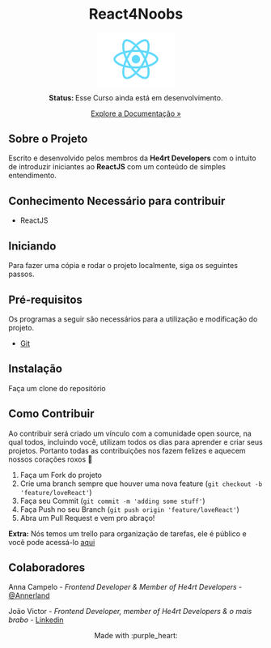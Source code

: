 <div align="center">
    <h1 align="center">React4Noobs</h1>
  <img align="center" src="./assets/react.png" alt="" width="30%">
</div>

<p align="center"><strong>Status: </strong>Esse Curso ainda está em desenvolvimento.</p>
<p align="center"><a href='https://github.com/AnnaCampelo/react4noobs/tree/master/docs'>Explore a Documentação »</a></p>

## Sobre o Projeto

Escrito e desenvolvido pelos membros da **He4rt Developers** com o intuito de introduzir iniciantes ao **ReactJS** com um conteúdo de simples entendimento.

## Conhecimento Necessário para contribuir

- ReactJS

## Iniciando

Para fazer uma cópia e rodar o projeto localmente, siga os seguintes passos.

## Pré-requisitos

Os programas a seguir são necessários para a utilização e modificação do projeto.

- [Git](https://git-scm.com/)

## Instalação

Faça um clone do repositório

## Como Contribuir

Ao contribuir será criado um vínculo com a comunidade open source, na qual todos, incluindo você, utilizam todos os dias para aprender e criar seus projetos. Portanto todas as contribuições nos fazem felizes e aquecem nossos corações roxos :purple_heart:

1. Faça um Fork do projeto
2. Crie uma branch sempre que houver uma nova feature (`git checkout -b 'feature/loveReact'`)
3. Faça seu Commit (`git commit -m 'adding some stuff'`)
4. Faça Push no seu Branch (`git push origin 'feature/loveReact'`)
5. Abra um Pull Request e vem pro abraço!

**Extra:** Nós temos um trello para organização de tarefas, ele é público e você pode acessá-lo [aqui](https://trello.com/b/20RhvhAB/react4noobs)

## Colaboradores

Anna Campelo - _Frontend Developer & Member of He4rt Developers_ - [@Annerland](https://twitter.com/Annerland)

João Victor - _Frontend Developer, member of He4rt Developers & o mais brabo_ - [Linkedin](https://www.linkedin.com/in/jvictorv/)

<p align="center">Made with :purple_heart:</p>
